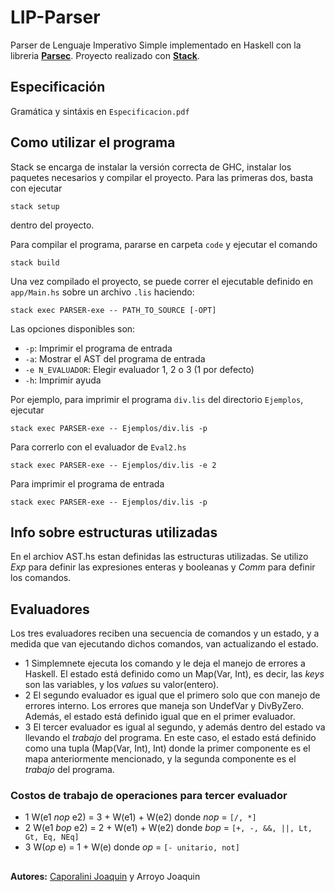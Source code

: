 # LIP-Parser
Parser de Lenguaje Imperativo Simple implementado en Haskell con la libreria [**Parsec**](https://hackage.haskell.org/package/parsec).
Proyecto realizado con [**Stack**](https://docs.haskellstack.org/).

## Especificación
Gramática y sintáxis en `Especificacion.pdf`

## Como utilizar el programa
Stack se encarga de instalar la versión correcta de GHC, instalar los paquetes necesarios y compilar el proyecto. Para las primeras dos, basta con ejecutar
```
stack setup
```
dentro del proyecto.

Para compilar el programa, pararse en carpeta `code` y ejecutar el comando  
```
stack build
```
Una vez compilado el proyecto, se puede correr el ejecutable definido en `app/Main.hs` sobre un archivo `.lis` haciendo:
```
stack exec PARSER-exe -- PATH_TO_SOURCE [-OPT]
```
Las opciones disponibles son:
* `-p`: Imprimir el programa de entrada
* `-a`: Mostrar el AST del programa de entrada
* `-e N_EVALUADOR`: Elegir evaluador 1, 2 o 3 (1 por defecto)
* `-h`: Imprimir ayuda

Por ejemplo, para imprimir el programa `div.lis` del directorio `Ejemplos`, ejecutar
```
stack exec PARSER-exe -- Ejemplos/div.lis -p
```
Para correrlo con el evaluador de `Eval2.hs`
```
stack exec PARSER-exe -- Ejemplos/div.lis -e 2
```
Para imprimir el programa de entrada
```
stack exec PARSER-exe -- Ejemplos/div.lis -p
```
## Info sobre estructuras utilizadas
En el archiov AST.hs estan definidas las estructuras utilizadas.
Se utilizo _Exp_ para definir las expresiones enteras y booleanas y _Comm_ para definir los comandos.

## Evaluadores
Los tres evaluadores reciben una secuencia de comandos y un estado, y a medida que van ejecutando dichos comandos, van actualizando el estado.

- 1 Simplemnete ejecuta los comando y le deja el manejo de errores a Haskell. El estado está definido como un Map(Var, Int), es decir, las _keys_ son las variables, y los _values_ su valor(entero).
- 2 El segundo evaluador es igual que el primero solo que con manejo de errores interno. Los errores que maneja son UndefVar y DivByZero. Además, el estado está definido igual que en el primer evaluador.
- 3 El tercer evaluador es igual al segundo, y además dentro del estado va llevando el _trabajo_ del programa. En este caso, el estado está definido como una tupla (Map(Var, Int), Int) donde la primer componente es el mapa anteriormente mencionado, y la segunda componente es el _trabajo_ del programa.

### Costos de trabajo de operaciones para tercer evaluador
- 1 W(e1 _nop_ e2) = 3 + W(e1) + W(e2) donde _nop_ = `[/, *]`
- 2 W(e1 _bop_ e2) = 2 + W(e1) + W(e2) donde _bop_ = `[+, -, &&, ||, Lt, Gt, Eq, NEq]`
- 3 W(_op_ e) = 1 + W(e) donde _op_ = `[- unitario, not]`

##
__Autores:__ [Caporalini Joaquin](https://github.com/JoaquinCaporalini) y Arroyo Joaquin
